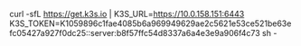 curl -sfL https://get.k3s.io | K3S_URL=https://10.0.158.151:6443  K3S_TOKEN=K1059896c1fae4085b6a969949629ae2c5621e53ce521be63efc05427a927f0dc25::server:b8f57ffc54d8337a6a4e3e9a906f4c73 sh -